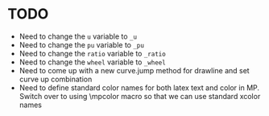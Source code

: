 # TODO

- Need to change the `u` variable to `_u`
- Need to change the `pu` variable to `_pu`
- Need to change the `ratio` variable to `_ratio`
- Need to change the `wheel` variable to `_wheel`
- Need to come up with a new curve.jump method for drawline and set curve up combination
- Need to define standard color names for both latex text and color in MP.
  Switch over to using \mpcolor macro so that we can use standard xcolor names
